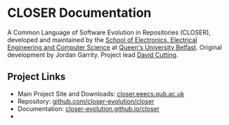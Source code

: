# CLOSER Documentation
A Common Language of Software Evolution in Repositories (CLOSER), developed and maintained by the [School of Electronics, Electrical Engineering and Computer Science](https://www.qub.ac.uk/schools/eeecs/) at [Queen's University Belfast](https://www.qub.ac.uk/). Original development by Jordan Garrity. Project lead [David Cutting](https://davecutting.uk).

## Project Links

- Main Project Site and Downloads: [closer.eeecs.qub.ac.uk](https://closer.eeecs.qub.ac.uk/)
- Repository: [github.com/closer-evolution/closer](https://github.com/closer-evolution/closer/)
- Documentation: [closer-evolution.github.io/closer](https://closer-evolution.github.io/closer/)
- 


